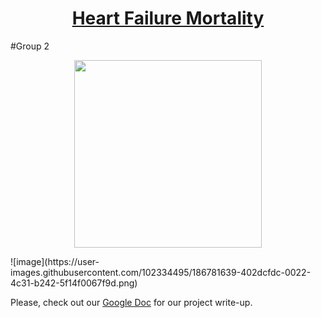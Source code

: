 

<h1 align="center"><u>Heart Failure Mortality</u></h1>
#Group 2



<p align="center">
  <img width="300" src="https://media.giphy.com/media/26n6OmfaR7wr0iXqU/giphy.gif">
</p>![image](https://user-images.githubusercontent.com/102334495/186781639-402dcfdc-0022-4c31-b242-5f14f0067f9d.png)

Please, check out our [Google Doc](https://docs.google.com/document/d/1Jq57WBdyZpDfJEK69l8e9nloypyoj57MLWcLBTMOPGo/edit) for our project write-up.
